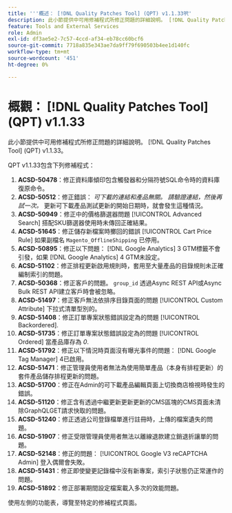 ```yaml
---
title: '''概述： [!DNL Quality Patches Tool] (QPT) v1.1.33呎'
description: 此小節提供中可用修補程式所修正問題的詳細說明。 [!DNL Quality Patches Tool] (QPT) v1.1.33。
feature: Tools and External Services
role: Admin
exl-id: df3ae5e2-7c57-4ccd-af34-eb78cc60bcf6
source-git-commit: 7718a835e343ae7da9ff79f690503b4ee1d140fc
workflow-type: tm+mt
source-wordcount: '451'
ht-degree: 0%

---
```


# 概觀： [!DNL Quality Patches Tool] (QPT) v1.1.33

此小節提供中可用修補程式所修正問題的詳細說明。 [!DNL Quality Patches Tool] (QPT) v1.1.33。

QPT v1.1.33包含下列修補程式：

1. **ACSD-50478**：修正資料庫傾印包含觸發器和分隔符號SQL命令時的資料庫復原命令。
1. **ACSD-50512**：修正錯誤： *可下載的連結和產品無關。 請驗證連結，然後再試一次。*  更新可下載產品測試更新的開始日期時，就會發生這種情況。
1. **ACSD-50949**：修正中的價格篩選器問題 [!UICONTROL Advanced Search] 搭配SKU篩選器使用時未傳回正確結果。
1. **ACSD-51645**：修正儲存新檔案時擲回的錯誤 [!UICONTROL Cart Price Rule] 如果副檔名 `Magento_OfflineShipping` 已停用。
1. **ACSD-50895**：修正以下問題： [!DNL Google Analytics] 3 GTM標籤不會引發，如果 [!DNL Google Analytics] 4 GTM未設定。
1. **ACSD-51102**：修正排程更新啟用規則時，套用至大量產品的目錄規則未正確編制索引的問題。
1. **ACSD-50368**：修正客戶的問題。 `group_id` 透過Async REST API或Async Bulk REST API建立客戶時會被忽略。
1. **ACSD-51497**：修正客戶無法依排序目錄頁面的問題 [!UICONTROL Custom Attribute] 下拉式清單型別的。
1. **ACSD-51408**：修正訂單專案狀態錯誤設定為的問題 [!UICONTROL Backordered].
1. **ACSD-51735**：修正訂單專案狀態錯誤設定為的問題 [!UICONTROL Ordered] 當產品庫存為 *0*.
1. **ACSD-51792**：修正以下情況時頁面沒有曝光事件的問題： [!DNL Google Tag Manager] 4已啟用。
1. **ACSD-51471**：修正管理員使用者無法為使用簡單產品（本身有排程更新）的套件產品儲存排程更新的問題。
1. **ACSD-51700**：修正在Admin的可下載產品編輯頁面上切換商店檢視時發生的錯誤。
1. **ACSD-51120**：修正含有透過中繼更新更新更新的CMS區塊的CMS頁面未清除GraphQLGET請求快取的問題。
1. **ACSD-51240**：修正透過公司登錄檔單進行註冊時，上傳的檔案遺失的問題。
1. **ACSD-51907**：修正受限管理員使用者無法以離線退款建立銷退折讓單的問題。
1. **ACSD-52148**：修正的問題： [!UICONTROL Google V3 reCAPTCHA Admin] 登入偶爾會失敗。
1. **ACSD-51431**：修正即使變更記錄檔中沒有新專案，索引子狀態仍正常運作的問題。
1. **ACSD-51892**：修正部署期間設定檔案載入多次的效能問題。

使用左側的功能表，導覽至特定的修補程式頁面。
